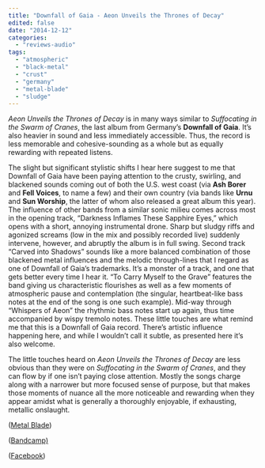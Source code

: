 ```yaml
---
title: "Downfall of Gaia - Aeon Unveils the Thrones of Decay"
edited: false
date: "2014-12-12"
categories:
  - "reviews-audio"
tags:
  - "atmospheric"
  - "black-metal"
  - "crust"
  - "germany"
  - "metal-blade"
  - "sludge"
---
```


_Aeon Unveils the Thrones of Decay_ is in many ways similar to _Suffocating in the Swarm of Cranes_, the last album from Germany’s **Downfall of Gaia**. It’s also heavier in sound and less immediately accessible. Thus, the record is less memorable and cohesive-sounding as a whole but as equally rewarding with repeated listens.

The slight but significant stylistic shifts I hear here suggest to me that Downfall of Gaia have been paying attention to the crusty, swirling, and blackened sounds coming out of both the U.S. west coast (via **Ash Borer** and **Fell Voices**, to name a few) and their own country (via bands like **Urnu** and **Sun Worship**, the latter of whom also released a great album this year). The influence of other bands from a similar sonic milieu comes across most in the opening track, “Darkness Inflames These Sapphire Eyes,” which opens with a short, annoying instrumental drone. Sharp but sludgy riffs and agonized screams (low in the mix and possibly recorded live) suddenly intervene, however, and abruptly the album is in full swing. Second track “Carved into Shadows” sounds like a more balanced combination of those blackened metal influences and the melodic through-lines that I regard as one of Downfall of Gaia’s trademarks. It’s a monster of a track, and one that gets better every time I hear it. “To Carry Myself to the Grave” features the band giving us characteristic flourishes as well as a few moments of atmospheric pause and contemplation (the singular, heartbeat-like bass notes at the end of the song is one such example). Mid-way through “Whispers of Aeon” the rhythmic bass notes start up again, thus time accompanied by wispy tremolo notes. These little touches are what remind me that this is a Downfall of Gaia record. There’s artistic influence happening here, and while I wouldn’t call it subtle, as presented here it’s also welcome.

The little touches heard on _Aeon Unveils the Thrones of Decay_ are less obvious than they were on _Suffocating in the Swarm of Cranes_, and they can flow by if one isn’t paying close attention. Mostly the songs charge along with a narrower but more focused sense of purpose, but that makes those moments of nuance all the more noticeable and rewarding when they appear amidst what is generally a thoroughly enjoyable, if exhausting, metallic onslaught.

([Metal Blade](http://www.metalblade.com/us/))

([Bandcamp)](http://downfallofgaia.bandcamp.com/album/aeon-unveils-the-thrones-of-decay)

([Facebook](https://www.facebook.com/DownfallofGaia))
